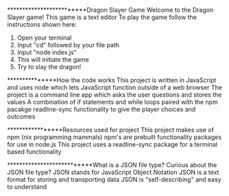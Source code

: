 *************************Dragon Slayer Game
Welcome to the Dragon Slayer game!
This game is a text editor
To play the game follow the instructions shown here:

1. Open your terminal 
2. Input "cd" followed by your file path
3. Input "node index.js"
4. This will initiate the game
5. Try to slay the dragon!


***************How the code works
This project is written in JavaScript and uses node which lets JavaScript function outside of a web browser
The project is a command line app which asks the user questions and stores the values
A combination of if statements and while loops paired with the npm pacakge readline-sync functionality to give the player choices and outcomes 

*****************Resources used for project
This project makes use of npm (nix programming mammals)
 npm's are prebuilt functionality packages for use in node.js
This project uses a readline-sync package for a terminal based functionality

***************************What is a JSON file type?
Curious about the JSON file type? 
JSON stands for JavaScript Object Notation
JSON is a text format for storing and transporting data
JSON is "self-describing" and easy to understand
